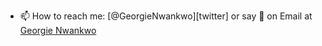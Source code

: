 <!--
**BuiltbyGit/BuiltbyGit** is a ✨ _special_ ✨ repository because its `README.md` (this file) appears on your GitHub profile. -->

- 📫 How to reach me: [@GeorgieNwankwo][twitter] or say 👋 on Email at [Georgie Nwankwo](mailto:georgienwankwo@gmail.com)

<br />
